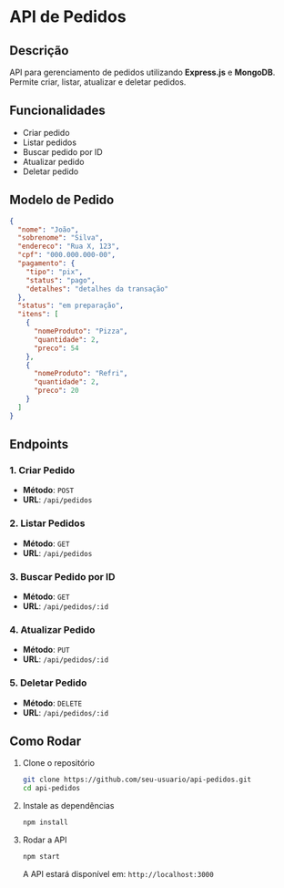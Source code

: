 # API de Pedidos

## Descrição

API para gerenciamento de pedidos utilizando **Express.js** e **MongoDB**. Permite criar, listar, atualizar e deletar pedidos.

## Funcionalidades

- Criar pedido
- Listar pedidos
- Buscar pedido por ID
- Atualizar pedido
- Deletar pedido

## Modelo de Pedido

```json
{
  "nome": "João",
  "sobrenome": "Silva",
  "endereco": "Rua X, 123",
  "cpf": "000.000.000-00",
  "pagamento": {
    "tipo": "pix",
    "status": "pago",
    "detalhes": "detalhes da transação"
  },
  "status": "em preparação",
  "itens": [
    {
      "nomeProduto": "Pizza",
      "quantidade": 2,
      "preco": 54
    },
    {
      "nomeProduto": "Refri",
      "quantidade": 2,
      "preco": 20
    }
  ]
}
```

## Endpoints

### 1. Criar Pedido

- **Método**: `POST`
- **URL**: `/api/pedidos`

### 2. Listar Pedidos

- **Método**: `GET`
- **URL**: `/api/pedidos`

### 3. Buscar Pedido por ID

- **Método**: `GET`
- **URL**: `/api/pedidos/:id`

### 4. Atualizar Pedido

- **Método**: `PUT`
- **URL**: `/api/pedidos/:id`

### 5. Deletar Pedido

- **Método**: `DELETE`
- **URL**: `/api/pedidos/:id`

## Como Rodar

1. Clone o repositório
   ```bash
   git clone https://github.com/seu-usuario/api-pedidos.git
   cd api-pedidos
   ```

2. Instale as dependências
   ```bash
   npm install
   ```

3. Rodar a API
   ```bash
   npm start
   ```

   A API estará disponível em: `http://localhost:3000`
